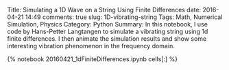 ﻿Title: Simulating a 1D Wave on a String Using Finite Differences
date: 2016-04-21 14:49
comments: true
slug: 1D-vibrating-string
Tags: Math, Numerical Simulation, Physics
Category: Python
Summary: In this notebook, I use code by Hans-Petter Langtangen to simulate a vibrating string using 1d finite differences. I then animate the simulation results and show some interesting vibration phenomenon in the frequency domain.

{% notebook 20160421_1dFiniteDifferences.ipynb cells[:] %}
